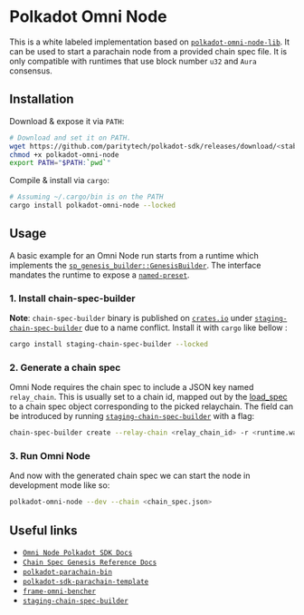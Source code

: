# Polkadot Omni Node

This is a white labeled implementation based on [`polkadot-omni-node-lib`](https://crates.io/crates/polkadot-omni-node-lib).
It can be used to start a parachain node from a provided chain spec file. It is only compatible with runtimes that use block
number `u32` and `Aura` consensus.

## Installation

Download & expose it via `PATH`:

```bash
# Download and set it on PATH.
wget https://github.com/paritytech/polkadot-sdk/releases/download/<stable_release_tag>/polkadot-omni-node
chmod +x polkadot-omni-node
export PATH="$PATH:`pwd`"
```

Compile & install via `cargo`:

```bash
# Assuming ~/.cargo/bin is on the PATH
cargo install polkadot-omni-node --locked
```

## Usage

A basic example for an Omni Node run starts from a runtime which implements the [`sp_genesis_builder::GenesisBuilder`](https://docs.rs/sp-genesis-builder/latest/sp_genesis_builder/trait.GenesisBuilder.html).
The interface mandates the runtime to expose a [`named-preset`](https://docs.rs/staging-chain-spec-builder/latest/staging_chain_spec_builder/#generate-chain-spec-using-runtime-provided-genesis-config-preset).

### 1. Install chain-spec-builder

**Note**: `chain-spec-builder` binary is published on [`crates.io`](https://crates.io) under
[`staging-chain-spec-builder`](https://crates.io/crates/staging-chain-spec-builder) due to a name conflict.
Install it with `cargo` like bellow :

```bash
cargo install staging-chain-spec-builder --locked
```

### 2. Generate a chain spec

Omni Node requires the chain spec to include a JSON key named  `relay_chain`. This is usually set
to a chain id, mapped out by the [load_spec](https://github.com/paritytech/polkadot-sdk/blob/master/polkadot/cli/src/command.rs#L77)
to a chain spec object corresponding to the picked relaychain.
The field can be introduced by running [`staging-chain-spec-builder`](https://crates.io/crates/staging-chain-spec-builder)
with a flag:

```bash
chain-spec-builder create --relay-chain <relay_chain_id> -r <runtime.wasm> named-preset <preset_name>
```

### 3. Run Omni Node

And now with the generated chain spec we can start the node in development mode like so:

```bash
polkadot-omni-node --dev --chain <chain_spec.json>
```

## Useful links

* [`Omni Node Polkadot SDK Docs`](https://paritytech.github.io/polkadot-sdk/master/polkadot_sdk_docs/reference_docs/omni_node/index.html)
* [`Chain Spec Genesis Reference Docs`](https://paritytech.github.io/polkadot-sdk/master/polkadot_sdk_docs/reference_docs/chain_spec_genesis/index.html)
* [`polkadot-parachain-bin`](https://crates.io/crates/polkadot-parachain-bin)
* [`polkadot-sdk-parachain-template`](https://github.com/paritytech/polkadot-sdk-parachain-template)
* [`frame-omni-bencher`](https://crates.io/crates/frame-omni-bencher)
* [`staging-chain-spec-builder`](https://crates.io/crates/staging-chain-spec-builder)
